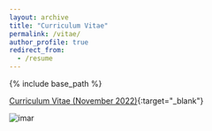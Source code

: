 ```yaml
---
layout: archive
title: "Curriculum Vitae"
permalink: /vitae/
author_profile: true
redirect_from:
  - /resume
---
```


{% include base_path %}

[Curriculum Vitae (November 2022)](https://www.dropbox.com/s/4ugvpftg6kumlix/Vitae%202022.pdf?dl=0){:target="_blank"}

![imar](https://ccheng11.github.io/files/imar_small.jpeg)